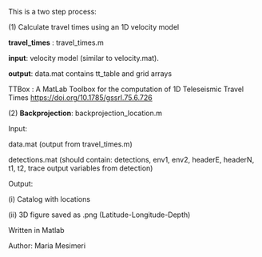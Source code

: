 This is a two step process:

(1) Calculate travel times using an 1D velocity model

**travel_times** : travel_times.m

**input**: velocity model (similar to velocity.mat).

**output**: data.mat contains tt_table and grid arrays

TTBox : A MatLab Toolbox for the computation of 1D Teleseismic Travel Times https://doi.org/10.1785/gssrl.75.6.726

(2) **Backprojection**: backprojection_location.m

Input: 

data.mat (output from travel_times.m) 

detections.mat (should contain: detections, env1, env2, headerE, headerN, t1, t2, trace output variables from detection)

Output:

(i) Catalog with locations

(ii) 3D figure saved as .png (Latitude-Longitude-Depth)


Written in Matlab

Author: Maria Mesimeri
